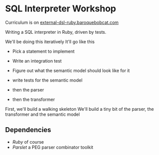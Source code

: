 SQL Interpreter Workshop
=========================

Curriculum is on [external-dsl-ruby.baroquebobcat.com](http://external-dsl-ruby.baroquebobcat.com/)

Writing a SQL interpreter in Ruby, driven by tests.

We'll be doing this iteratively
It'll go like this

* Pick a statement to implement
* Write an integration test

* Figure out what the semantic model should look like for it
* write tests for the semantic model
* then the parser
* then the transformer

First, we'll build a walking skeleton
We'll build a tiny bit of the parser, the transformer and the semantic model


Dependencies
----------------
* _Ruby_ of course
* _Parslet_ a PEG parser combinator toolkit
